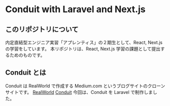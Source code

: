 # Conduit with Laravel and Next.js
## このリポジトリについて
内定直結型エンジニア実習「アプレンティス」の２期生として、React, Next.js の学習をしています。 本リポジトリは、React, Next.js 学習の課題として提出するためのものです。
## Conduit とは
Conduit は RealWorld で作成する Medium.com というブログサイトのクローンサイトです。
[RealWorld](https://github.com/gothinkster/realworld/tree/main)
[Conduit](https://demo.realworld.io/#/)
今回は、Conduit を Laravel で制作しました。
